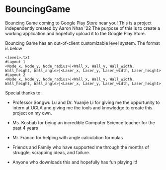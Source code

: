 # BouncingGame
Bouncing Game coming to Google Play Store near you!
This is a project independently created by Aaron Nhan '22
The purpose of this is to create a working application and hopefully upload it to the Google Play Store.


Bouncing Game has an out-of-client customizable level system. The format is below

    <level>.txt
    #Layout 1
    <Node_x, Node_y, Node_radius>|<Wall_x, Wall_y, Wall_width, Wall_height, Wall_angle>|<Laser_x, Laser_y, Laser_width, Laser_height>
    #Layout 2
    <Node_x, Node_y, Node_radius>|<Wall_x, Wall_y, Wall_width, Wall_height, Wall_angle>|<Laser_x, Laser_y, Laser_width, Laser_height>


Special thanks to:

- Professor Songwu Lu and Dr. Yuanjie Li for giving me the opportunity to intern at UCLA and giving me the
tools and knowledge to create this project on my own.

- Ms. Kosbab for being an incredible Computer Science teacher for the past 4 years

- Mr. Franco for helping with angle calculation formulas

- Friends and Family who have supported me through the months of struggle, scrapping ideas, and failure.

- Anyone who downloads this and hopefully has fun playing it!
